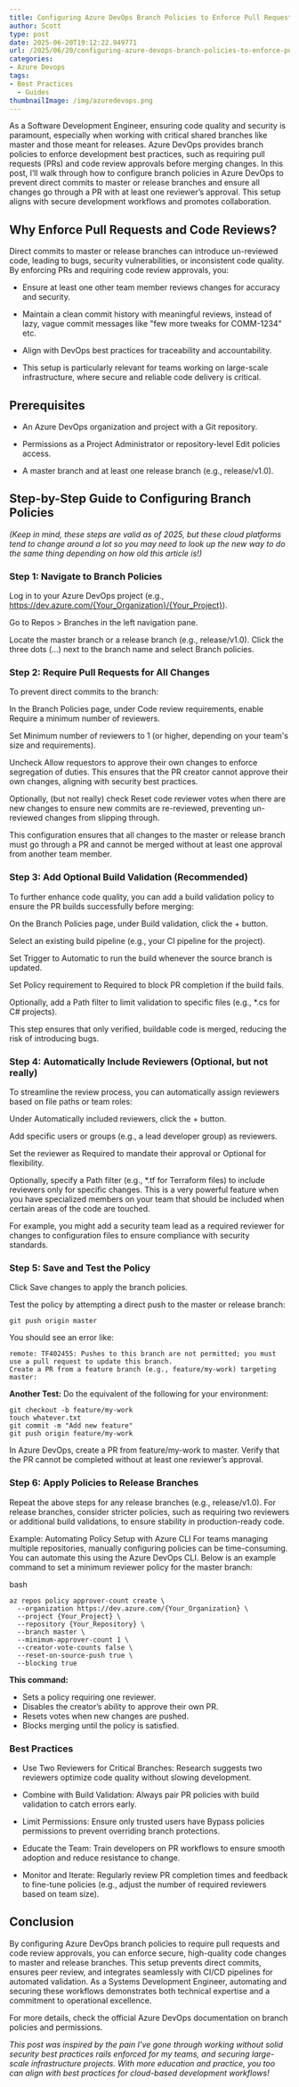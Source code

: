 ```yaml
---
title: Configuring Azure DevOps Branch Policies to Enforce Pull Requests and Code Reviews
author: Scott
type: post
date: 2025-06-20T19:12:22.949771
url: /2025/06/20/configuring-azure-devops-branch-policies-to-enforce-pull-requests-and-code-reviews/
categories:
- Azure Devops
tags:
- Best Practices
  - Guides
thumbnailImage: /img/azuredevops.png
---
```

As a Software Development Engineer, ensuring code quality and security is paramount, especially when working with critical shared branches like master and those meant for releases. Azure DevOps provides branch policies to enforce development best practices, such as requiring pull requests (PRs) and code review approvals before merging changes. In this post, I’ll walk through how to configure branch policies in Azure DevOps to prevent direct commits to master or release branches and ensure all changes go through a PR with at least one reviewer’s approval. This setup aligns with secure development workflows and promotes collaboration.

## Why Enforce Pull Requests and Code Reviews?
Direct commits to master or release branches can introduce un-reviewed code, leading to bugs, security vulnerabilities, or inconsistent code quality. By enforcing PRs and requiring code review approvals, you:

- Ensure at least one other team member reviews changes for accuracy and security.

- Maintain a clean commit history with meaningful reviews, instead of lazy, vague commit messages like "few more tweaks for COMM-1234" etc.

- Align with DevOps best practices for traceability and accountability.

- This setup is particularly relevant for teams working on large-scale infrastructure, where secure and reliable code delivery is critical.

## Prerequisites
- An Azure DevOps organization and project with a Git repository.

- Permissions as a Project Administrator or repository-level Edit policies access.

- A master branch and at least one release branch (e.g., release/v1.0).

## Step-by-Step Guide to Configuring Branch Policies

*(Keep in mind, these steps are valid as of 2025, but these cloud platforms tend to change around a lot so you may need to look up the new way to do the same thing depending on how old this article is!)*

### Step 1: Navigate to Branch Policies
Log in to your Azure DevOps project (e.g., https://dev.azure.com/{Your_Organization}/{Your_Project}).

Go to Repos > Branches in the left navigation pane.

Locate the master branch or a release branch (e.g., release/v1.0). Click the three dots (...) next to the branch name and select Branch policies.

### Step 2: Require Pull Requests for All Changes
To prevent direct commits to the branch:

In the Branch Policies page, under Code review requirements, enable Require a minimum number of reviewers.

Set Minimum number of reviewers to 1 (or higher, depending on your team's size and requirements).

Uncheck Allow requestors to approve their own changes to enforce segregation of duties. This ensures that the PR creator cannot approve their own changes, aligning with security best practices.

Optionally, (but not really) check Reset code reviewer votes when there are new changes to ensure new commits are re-reviewed, preventing un-reviewed changes from slipping through.

This configuration ensures that all changes to the master or release branch must go through a PR and cannot be merged without at least one approval from another team member.

### Step 3: Add Optional Build Validation (Recommended)
To further enhance code quality, you can add a build validation policy to ensure the PR builds successfully before merging:

On the Branch Policies page, under Build validation, click the + button.

Select an existing build pipeline (e.g., your CI pipeline for the project).

Set Trigger to Automatic to run the build whenever the source branch is updated.

Set Policy requirement to Required to block PR completion if the build fails.

Optionally, add a Path filter to limit validation to specific files (e.g., *.cs for C# projects).

This step ensures that only verified, buildable code is merged, reducing the risk of introducing bugs.

### Step 4: Automatically Include Reviewers (Optional, but not really)
To streamline the review process, you can automatically assign reviewers based on file paths or team roles:

Under Automatically included reviewers, click the + button.

Add specific users or groups (e.g., a lead developer group) as reviewers.

Set the reviewer as Required to mandate their approval or Optional for flexibility.

Optionally, specify a Path filter (e.g., *.tf for Terraform files) to include reviewers only for specific changes. This is a very powerful feature when you have specialized members on your team that should be included when certain areas of the code are touched.

For example, you might add a security team lead as a required reviewer for changes to configuration files to ensure compliance with security standards.

### Step 5: Save and Test the Policy
Click Save changes to apply the branch policies.

Test the policy by attempting a direct push to the master or release branch:

```
git push origin master
```

You should see an error like:

```
remote: TF402455: Pushes to this branch are not permitted; you must use a pull request to update this branch.
Create a PR from a feature branch (e.g., feature/my-work) targeting master:
```

**Another Test:**
Do the equivalent of the following for your environment:

```
git checkout -b feature/my-work
touch whatever.txt
git commit -m "Add new feature"
git push origin feature/my-work
```

In Azure DevOps, create a PR from feature/my-work to master. Verify that the PR cannot be completed without at least one reviewer’s approval.

### Step 6: Apply Policies to Release Branches
Repeat the above steps for any release branches (e.g., release/v1.0). For release branches, consider stricter policies, such as requiring two reviewers or additional build validations, to ensure stability in production-ready code.

Example: Automating Policy Setup with Azure CLI
For teams managing multiple repositories, manually configuring policies can be time-consuming. You can automate this using the Azure DevOps CLI. Below is an example command to set a minimum reviewer policy for the master branch:

bash

```
az repos policy approver-count create \
  --organization https://dev.azure.com/{Your_Organization} \
  --project {Your_Project} \
  --repository {Your_Repository} \
  --branch master \
  --minimum-approver-count 1 \
  --creator-vote-counts false \
  --reset-on-source-push true \
  --blocking true
```

**This command:**
- Sets a policy requiring one reviewer.
- Disables the creator’s ability to approve their own PR.
- Resets votes when new changes are pushed.
- Blocks merging until the policy is satisfied.

### Best Practices
- Use Two Reviewers for Critical Branches: Research suggests two reviewers optimize code quality without slowing development.

- Combine with Build Validation: Always pair PR policies with build validation to catch errors early.

- Limit Permissions: Ensure only trusted users have Bypass policies permissions to prevent overriding branch protections.

- Educate the Team: Train developers on PR workflows to ensure smooth adoption and reduce resistance to change.

- Monitor and Iterate: Regularly review PR completion times and feedback to fine-tune policies (e.g., adjust the number of required reviewers based on team size).

## Conclusion
By configuring Azure DevOps branch policies to require pull requests and code review approvals, you can enforce secure, high-quality code changes to master and release branches. This setup prevents direct commits, ensures peer review, and integrates seamlessly with CI/CD pipelines for automated validation. As a Systems Development Engineer, automating and securing these workflows demonstrates both technical expertise and a commitment to operational excellence.

For more details, check the official Azure DevOps documentation on branch policies and permissions.

*This post was inspired by the pain I've gone through working without solid security best practices rails enforced for my teams, and securing large-scale infrastructure projects. With more education and practice, you too can align with best practices for cloud-based development workflows!*
